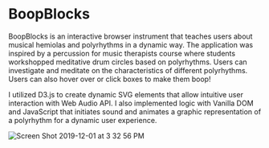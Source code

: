 # BoopBlocks
BoopBlocks is an interactive browser instrument that teaches users about musical hemiolas and polyrhythms in a dynamic way. The application was inspired by a percussion for music therapists course where students workshopped meditative drum circles based on polyrhythms. Users can investigate and meditate on the characteristics of different polyrhythms. Users can also hover over or click boxes to make them boop!

I utilized D3.js to create dynamic SVG elements that allow intuitive user interaction with Web Audio API. I also implemented logic with Vanilla DOM and JavaScript that initiates sound and animates a graphic representation of a polyrhythm for a dynamic user experience.

![Screen Shot 2019-12-01 at 3 32 56 PM](https://user-images.githubusercontent.com/32081352/69923588-ec29dc80-145a-11ea-99d2-276217d4a1e4.png)
